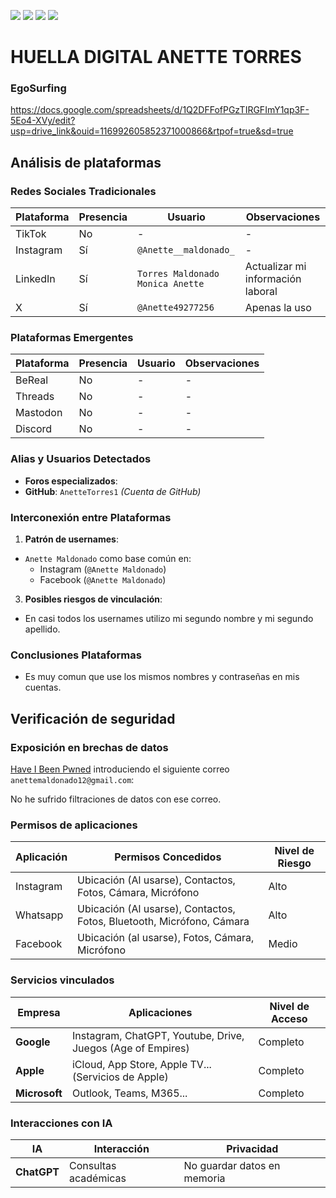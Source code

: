 [![](https://img.shields.io/badge/-Inicio-FFF?style=flat&logo=Emlakjet&logoColor=black)](/README.md) [![](https://img.shields.io/badge/-Entrega_2-FFF?style=flat&logo=openstreetmap&logoColor=black)](/Entregas/Entrega-2/ModeloDeNegocio.md)  [![](https://img.shields.io/badge/-Entrega_3-FFF?style=flat&logo=openstreetmap&logoColor=black)](/Entregas/Entrega-3/HuellaDigital.md)  [![](https://img.shields.io/badge/-Entrega_4-FFF?style=flat&logo=openstreetmap&logoColor=black)]()

# HUELLA DIGITAL ANETTE TORRES

### EgoSurfing
https://docs.google.com/spreadsheets/d/1Q2DFFofPGzTIRGFImY1qp3F-5Eo4-XVy/edit?usp=drive_link&ouid=116992605852371000866&rtpof=true&sd=true


## Análisis de plataformas


### Redes Sociales Tradicionales
| Plataforma   | Presencia | Usuario        | Observaciones |
|--------------|-----------|----------------|---------------|
| TikTok       | No        |        -       |       -       |
| Instagram    | Sí        | `@Anette__maldonado_`  | -     |
| LinkedIn     | Sí        | `Torres Maldonado Monica Anette`  | Actualizar mi información laboral |
| X            | Sí        | `@Anette49277256` | Apenas la uso             |




### Plataformas Emergentes
| Plataforma   | Presencia | Usuario     | Observaciones |
|--------------|-----------|-------------|---------------|
| BeReal       | No        | -  | - |
| Threads      | No        | - | - |
| Mastodon     | No        | -           | - |
| Discord      | No        | - | - |


### Alias y Usuarios Detectados
- **Foros especializados**:
 - **GitHub**: `AnetteTorres1`
   *(Cuenta de GitHub)*


### Interconexión entre Plataformas


1. **Patrón de usernames**:
  - `Anette Maldonado` como base común en:
    - Instagram (`@Anette Maldonado`)
    - Facebook (`@Anette Maldonado`)
       
3. **Posibles riesgos de vinculación**:
  - En casi todos los usernames utilizo mi segundo nombre y mi segundo apellido.


### Conclusiones Plataformas
- Es muy comun que use los mismos nombres y contraseñas en mis cuentas.


## Verificación de seguridad


### Exposición en brechas de datos


[Have I Been Pwned](https://haveibeenpwned.com/) introduciendo el siguiente correo `anettemaldonado12@gmail.com`:


No he sufrido filtraciones de datos con ese correo.


### Permisos de aplicaciones
| Aplicación  | Permisos Concedidos | Nivel de Riesgo |
|-----------------------|----------------------|-----------------|
| Instagram | Ubicación (Al usarse), Contactos, Fotos, Cámara, Micrófono | Alto |
| Whatsapp | Ubicación (Al usarse), Contactos, Fotos, Bluetooth, Micrófono, Cámara | Alto |
| Facebook | Ubicación (al usarse), Fotos, Cámara, Micrófono| Medio |


### Servicios vinculados
| Empresa | Aplicaciones | Nivel de Acceso |
|-----------|--------------------------|-----------------|
| **Google** | Instagram, ChatGPT, Youtube, Drive, Juegos (Age of Empires)| Completo |
| **Apple** | iCloud, App Store, Apple TV... (Servicios de Apple) | Completo |
| **Microsoft** | Outlook, Teams, M365... | Completo |


### Interacciones con IA
| IA | Interacción | Privacidad |
|---------------|---------------------|--------------------------|
| **ChatGPT** | Consultas académicas | No guardar datos en memoria |
